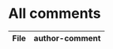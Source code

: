# All comments

<!-- QueryToSerialize: TABLE WITHOUT ID file.link as File, author-comment FROM "My Projects/Sunwai" -->
<!-- SerializedQuery: TABLE WITHOUT ID file.link as File, author-comment FROM "My Projects/Sunwai" -->

| File | author-comment |
| ---- | -------------- |
<!-- SerializedQuery END -->

